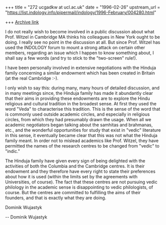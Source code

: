 +++
title = "272 ucgadkw at ucl.ac.uk"
date = "1996-02-26"
upstream_url = "https://list.indology.info/pipermail/indology/1996-February/004280.html"

+++
[Archive link](https://list.indology.info/pipermail/indology/1996-February/004280.html)


I do not really wish to become involved in a public discussion about what Prof.
Witzel in Cambridge MA thinks his colleagues in New York ought to be doing.  I
really see no point in the discussion at all.  But since Prof. Witzel has used
the INDOLOGY forum to mount a strong attack on certain other members, regarding
an issue which I happen to know something about, I shall say a few words (and
try to stick to the "two-screen" rule!).

I have been personally involved in extensive negotiations with the Hinduja
family concerning a similar endowment which has been created in Britain (at the
real Cambridge :-).

I only wish to say this: during many, many hours of detailed discussion, and in
many meetings since, the Hinduja family has made it abundantly clear that their
aims in providing these endowments are to explore the Hindu religious and
cultural tradition in the broadest sense.  At first they used the word "Veda" to
characterise this tradition.  This is the sense of the word that is commonly
used outside academic circles, and especially in religious circles, from which
they had presumably drawn the usage.  When all we academic negotiators began
talking about the samhitas and brahmanas, etc., and the wonderful opportunities
for study that exist in "vedic" literature in this sense, it eventually became
clear that this was not what the Hinduja family meant.  In order not to mislead
academics like Prof. Witzel, they have permitted the names of the research
centres to be changed from "vedic" to "indic."

The Hinduja family have given every sign of being delighted with the activities
of both the Columbia and the Cambridge centres.  It is their endowment and they
therefore have every right to state their preferences about how it is used
(within the limits set by the agreements with Universities, of course).  The
fact that these centres are not pursuing vedic philology in the academic sense
is disappointing to vedic philologists, of course.  But the centres are
committed to fulfilling the aims of their founders, and that is exactly what
they are doing.

Dominik Wujastyk


--
Dominik Wujastyk






